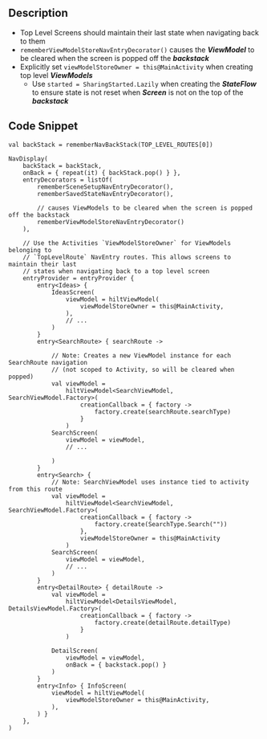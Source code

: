 ## Description

- Top Level Screens should maintain their last state when navigating back to them
- `rememberViewModelStoreNavEntryDecorator()` causes the ***ViewModel*** to be cleared when the screen is popped off the ***backstack***
- Explicitly set `viewModelStoreOwner = this@MainActivity` when creating top level ***ViewModels***
  - Use `started = SharingStarted.Lazily` when creating the ***StateFlow*** to ensure state is not reset when ***Screen*** is not on the top of the ***backstack***

## Code Snippet

```
val backStack = rememberNavBackStack(TOP_LEVEL_ROUTES[0])

NavDisplay(
    backStack = backStack,
    onBack = { repeat(it) { backStack.pop() } },    
    entryDecorators = listOf(
        rememberSceneSetupNavEntryDecorator(),
        rememberSavedStateNavEntryDecorator(),
        
        // causes ViewModels to be cleared when the screen is popped off the backstack
        rememberViewModelStoreNavEntryDecorator()
    ),

    // Use the Activities `ViewModelStoreOwner` for ViewModels belonging to
    // `TopLevelRoute` NavEntry routes. This allows screens to maintain their last
    // states when navigating back to a top level screen
    entryProvider = entryProvider {
        entry<Ideas> {
            IdeasScreen(
                viewModel = hiltViewModel(
                    viewModelStoreOwner = this@MainActivity,
                ),
                // ...
            )
        }
        entry<SearchRoute> { searchRoute ->
        
            // Note: Creates a new ViewModel instance for each SearchRoute navigation
            // (not scoped to Activity, so will be cleared when popped)
            val viewModel =
                hiltViewModel<SearchViewModel, SearchViewModel.Factory>(
                    creationCallback = { factory ->
                        factory.create(searchRoute.searchType)
                    }
                )
            SearchScreen(
                viewModel = viewModel,
                // ...

            )
        }
        entry<Search> {
            // Note: SearchViewModel uses instance tied to activity from this route
            val viewModel =
                hiltViewModel<SearchViewModel, SearchViewModel.Factory>(
                    creationCallback = { factory ->
                        factory.create(SearchType.Search(""))
                    },
                    viewModelStoreOwner = this@MainActivity
                )
            SearchScreen(
                viewModel = viewModel,
                // ...
            )
        }
        entry<DetailRoute> { detailRoute ->
            val viewModel =
                hiltViewModel<DetailsViewModel, DetailsViewModel.Factory>(
                    creationCallback = { factory ->
                        factory.create(detailRoute.detailType)
                    }
                )

            DetailScreen(
                viewModel = viewModel,
                onBack = { backstack.pop() }
            )
        }
        entry<Info> { InfoScreen(
            viewModel = hiltViewModel(
                viewModelStoreOwner = this@MainActivity,
            ),
        ) }
    },
)
```